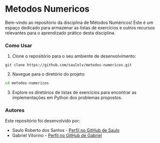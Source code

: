 # Metodos Numericos
Bem-vindo ao repositório da disciplina de Métodos Numéricos! Este é um espaço dedicado para armazenar as listas de exercícios e outros recursos relevantes para o aprendizado prático desta disciplina.

### Como Usar

1. Clone o repositório para o seu ambiente de desenvolvimento:
   
```
git clone https://github.com/saulolv/metodos-numericos.git
```

2. Navegue para o diretório do projeto:
```bash 
cd metodos-numericos
```

3. Explore os diretórios de listas de exercícios para encontrar as implementações em Python dos problemas propostos.


### Autores

Este repositório foi desenvolvido por:

* Saulo Roberto dos Santos - [Perfil no GitHub de Saulo](https://github.com/saulolv)
* Gabriel Vitorino - [Perfil no GitHub de Gabriel](https://github.com/GabrielVitorinoAndrade)
